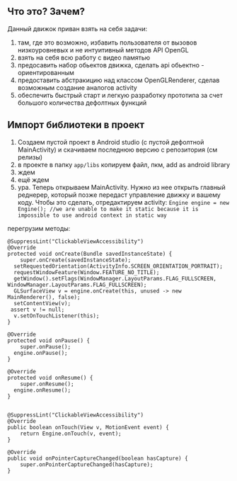 ## Что это? Зачем?
Данный движок приван взять на себя задачи:
 1. там, где это возможно, избавить пользователя от вызовов низкоуровневых и не интуитивный методов API OpenGL
 2. взять на себя всю работу с видео памятью
 3. предосавить набор обьектов движка, сделать  api обьектно - ориентированным
 4. предоставить абстракицию над классом OpenGLRenderer, сделав возможным создание аналогов activity
 5. обеспечить быстрый старт и легкую разработку прототипа за счет большого количества дефолтных функций
 
## Импорт библиотеки в проект
 1. Создаем пустой проект в Android studio (c пустой дефолтной MainActivity) и скачиваем последнюю версию с репозитория (см релизы)
 2. в проекте в папку `app/libs` копируем файл, пкм, add as android library
 3. ждем
 4. ещё ждем
 5. ура. Теперь открываем MainActivity. Нужно из нее открыть главный реднерер, который позже передаст управление движку и вашему коду. Чтобы это сделать, отредактируем activity:
`Engine engine = new Engine(); //we are unable to make it static because it is impossible to use android context in static way`

 перегрузим методы:

 
	@SuppressLint("ClickableViewAccessibility")  
	@Override  
	protected void onCreate(Bundle savedInstanceState) {  
	    super.onCreate(savedInstanceState);  
	  setRequestedOrientation(ActivityInfo.SCREEN_ORIENTATION_PORTRAIT);  
	  requestWindowFeature(Window.FEATURE_NO_TITLE);  
	  getWindow().setFlags(WindowManager.LayoutParams.FLAG_FULLSCREEN, WindowManager.LayoutParams.FLAG_FULLSCREEN);  
	  GLSurfaceView v = engine.onCreate(this, unused -> new MainRenderer(), false);  
	  setContentView(v);  
	 assert v != null;  
	  v.setOnTouchListener(this);  
	}  
  
	@Override  
	protected void onPause() {  
	    super.onPause();  
	  engine.onPause();  
	}  
  
	@Override  
	protected void onResume() {  
	    super.onResume();  
	  engine.onResume();  
	}  
	  
	  
	@SuppressLint("ClickableViewAccessibility")  
	@Override  
	public boolean onTouch(View v, MotionEvent event) {  
	    return Engine.onTouch(v, event);  
	}  
	  
	@Override  
	public void onPointerCaptureChanged(boolean hasCapture) {  
	    super.onPointerCaptureChanged(hasCapture);  
	}

 

